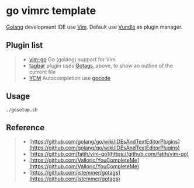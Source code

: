 go vimrc template
=================
[Golang](https://github.com/golang/go) development IDE use [Vim](http://www.vim.org/). Default use [Vundle](https://github.com/gmarik/Vundle.vim) as plugin manager.
## Plugin list
>* [vim-go](https://github.com/fatih/vim-go) Go (golang) support for Vim
>* [tagbar](https://github.com/majutsushi/tagbar) plugin uses [Gotags](https://github.com/jstemmer/gotags), above, to show an outline of the current file
>* [YCM](https://github.com/Valloric/YouCompleteMe) Autocompletion use [gocode](https://github.com/nsf/gocode)

## Usage
```shell
./gosetup.sh
```
## Reference
>* [https://github.com/golang/go/wiki/IDEsAndTextEditorPlugins](https://github.com/golang/go/wiki/IDEsAndTextEditorPlugins)
>* [https://github.com/fatih/vim-go](https://github.com/fatih/vim-go)
>* [https://github.com/Valloric/YouCompleteMe](https://github.com/Valloric/YouCompleteMe)
>* [https://github.com/jstemmer/gotags](https://github.com/jstemmer/gotags)
